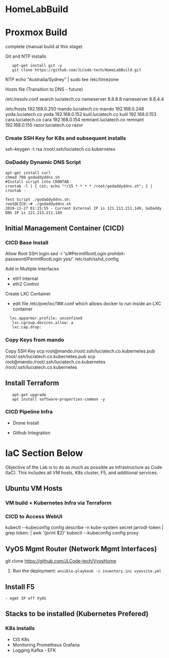 # HomeLabBuild

# Proxmox Build
complete (manual build at this stage)

   Git and NTP installs
   
   ```apt-get install ntp -y
      apt-get install git -y
      git clone https://github.com/JLCode-tech/HomeLabBuild.git
   ```

NTP
echo "Australia/Sydney" | sudo tee /etc/timezone


Hosts file (Transition to DNS - future)

/etc/resolv.conf
search luciatech.co
nameserver 8.8.8.8
nameserver 8.8.4.4

/etc/hosts
192.168.0.250 mando.luciatech.co mando
192.168.0.248 yoda.luciatech.co yoda
192.168.0.152 kuiil.luciatech.co kuiil
192.168.0.153 cara.luciatech.co cara
192.168.0.154 remnant.luciatech.co remnant
192.168.0.155 razor.luciatech.co razor

### Create SSH Key for K8s and subsequent installs
ssh-keygen -t rsa
/root/.ssh/luciatech.co.kubernetes

### GoDaddy Dynamic DNS Script
   ```apt-get update
   apt-get install curl
   chmod 700 godaddyddns.sh
   #Install script into CRONTAB
   crontab -l | { cat; echo "*/15 * * * * /root/godaddyddns.sh"; } | crontab -
   
   Test Script ./godaddyddns.sh:
   root@CICD:~# ./godaddyddns.sh 
   2019-11-27 01:15:55 - Current External IP is 121.213.211.149, GoDaddy DNS IP is 121.213.211.149
   ```

## Initial Management Container (CICD)

### CICD Base Install

Allow Root SSH login
sed -i 's/#PermitRootLogin prohibit-password/PermitRootLogin yes/' /etc/ssh/sshd_config

Add in Multiple Interfaces
 - eth1 Internal
 - eth2 Control

Create LXC Container 
 - edit file /etc/pve/lxc/1##.conf which allows docker to run inside an LXC container
 ```unprivileged: 0 #Allows privileged Docker
   lxc.apparmor.profile: unconfined
    lxc.cgroup.devices.allow: a
    lxc.cap.drop: 
```
### Copy Keys from mando
Copy SSH Key
scp root@mando:/root/.ssh/luciatech.co.kubernetes.pub /root/.ssh/luciatech.co.kubernetes.pub
scp root@mando:/root/.ssh/luciatech.co.kubernetes /root/.ssh/luciatech.co.kubernetes

## Install Terraform
```apt-get update
   apt-get upgrade
   apt install software-properties-common -y
```



### CICD Pipeline Infra
- Drone Install



- Github Integration

# IaC Section Below

Objective of the Lab is to do as much as possible as Infrastructure as Code (IaC). This includes all VM hosts, K8s cluster, F5, and additional services.

## Ubuntu VM Hosts

### VM build + Kubernetes Infra via Terraform




### CICD to Access WebUI
kubectl --kubeconfig config describe -n kube-system secret jarrodl-token | grep token: | awk '{print $2}'
kubectl --kubeconfig config proxy


## VyOS Mgmt Router (Network Mgmt Interfaces)

git clone https://github.com/JLCode-tech/VyosHome
1. Run the deployment: `ansible-playbook -i inventory.ini vyossite.yml`

## Install F5
    - mgmt IP off VyOS





## Stacks to be installed (Kubernetes Prefered)

### K8s installs





- CIS K8s
- Monitoring
        Prometheus
        Grafana
- Logging
        Kafka - EFK

    